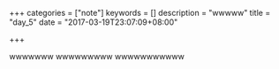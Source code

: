 +++
categories = ["note"]
keywords = []
description = "wwwww"
title = "day_5"
date = "2017-03-19T23:07:09+08:00"

+++

wwwwwww
wwwwwwwww
wwwwwwwwwww